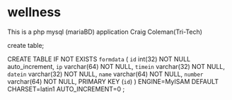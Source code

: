 # wellness
This is a php mysql (mariaBD) application 
 Craig Coleman(Tri-Tech)
 
 create table;

CREATE TABLE IF NOT EXISTS `formdata` (
  `id` int(32) NOT NULL auto_increment,
  `ip` varchar(64) NOT NULL,
  `timein` varchar(32) NOT NULL,
  `datein` varchar(32) NOT NULL,
  `name` varchar(64) NOT NULL,
  `number` varchar(64) NOT NULL,
  PRIMARY KEY  (`id`)
) ENGINE=MyISAM  DEFAULT CHARSET=latin1 AUTO_INCREMENT=0 ;
